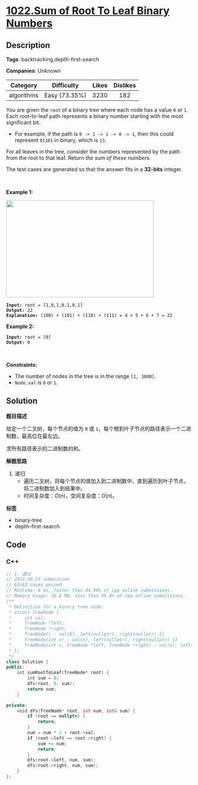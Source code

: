 # [1022.Sum of Root To Leaf Binary Numbers](https://leetcode.com/problems/sum-of-root-to-leaf-binary-numbers/description/)

## Description

**Tags**: backtracking,depth-first-search

**Companies**: Unknown

|  Category  |  Difficulty   | Likes | Dislikes |
| :--------: | :-----------: | :---: | :------: |
| algorithms | Easy (73.35%) | 3230  |   182    |

<p>You are given the <code>root</code> of a binary tree where each node has a value <code>0</code> or <code>1</code>. Each root-to-leaf path represents a binary number starting with the most significant bit.</p>
<ul>
  <li>For example, if the path is <code>0 -&gt; 1 -&gt; 1 -&gt; 0 -&gt; 1</code>, then this could represent <code>01101</code> in binary, which is <code>13</code>.</li>
</ul>
<p>For all leaves in the tree, consider the numbers represented by the path from the root to that leaf. Return <em>the sum of these numbers</em>.</p>
<p>The test cases are generated so that the answer fits in a <strong>32-bits</strong> integer.</p>
<p>&nbsp;</p>
<p><strong class="example">Example 1:</strong></p>
<img alt="" src="https://assets.leetcode.com/uploads/2019/04/04/sum-of-root-to-leaf-binary-numbers.png" style="width: 400px; height: 263px;" />
<pre><code><strong>Input:</strong> root = [1,0,1,0,1,0,1]
<strong>Output:</strong> 22
<strong>Explanation: </strong>(100) + (101) + (110) + (111) = 4 + 5 + 6 + 7 = 22</code></pre>
<p><strong class="example">Example 2:</strong></p>
<pre><code><strong>Input:</strong> root = [0]
<strong>Output:</strong> 0</code></pre>
<p>&nbsp;</p>
<p><strong>Constraints:</strong></p>
<ul>
  <li>The number of nodes in the tree is in the range <code>[1, 1000]</code>.</li>
  <li><code>Node.val</code> is <code>0</code> or <code>1</code>.</li>
</ul>

## Solution

**题目描述**

给定一个二叉树，每个节点的值为 `0` 或 `1`，每个根到叶子节点的路径表示一个二进制数，最高位在最左边。

求所有路径表示的二进制数的和。

**解题思路**

1. 递归
   - 遍历二叉树，将每个节点的值加入到二进制数中，直到遍历到叶子节点，将二进制数加入到结果中。
   - 时间复杂度：$O(n)$，空间复杂度：$O(n)$。

**标签**

- binary-tree
- depth-first-search

<!-- code start -->
## Code

### C++

```cpp
// 1. 递归
// 2023-10-13 submission
// 63/63 cases passed
// Runtime: 6 ms, faster than 44.96% of cpp online submissions.
// Memory Usage: 16.8 MB, less than 59.4% of cpp online submissions.
/**
 * Definition for a binary tree node.
 * struct TreeNode {
 *     int val;
 *     TreeNode *left;
 *     TreeNode *right;
 *     TreeNode() : val(0), left(nullptr), right(nullptr) {}
 *     TreeNode(int x) : val(x), left(nullptr), right(nullptr) {}
 *     TreeNode(int x, TreeNode *left, TreeNode *right) : val(x), left(left), right(right) {}
 * };
 */
class Solution {
public:
    int sumRootToLeaf(TreeNode* root) {
        int sum = 0;
        dfs(root, 0, sum);
        return sum;
    }

private:
    void dfs(TreeNode* root, int num, int& sum) {
        if (root == nullptr) {
            return;
        }
        num = num * 2 + root->val;
        if (root->left == root->right) {
            sum += num;
            return;
        }
        dfs(root->left, num, sum);
        dfs(root->right, num, sum);
    }
};
```

<!-- code end -->
